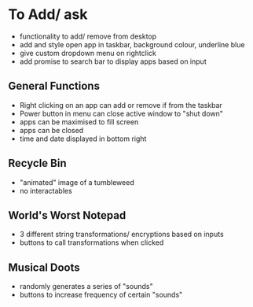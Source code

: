 # To Add/ ask
- functionality to add/ remove from desktop
- add and style open app in taskbar, background colour, underline blue
- give custom dropdown menu on rightclick
- add promise to search bar to display apps based on input

## General Functions
- Right clicking on an app can add or remove if from the taskbar
- Power button in menu can close active window to "shut down"
- apps can be maximised to fill screen
- apps can be closed
- time and date displayed in bottom right

## Recycle Bin
- "animated" image of a tumbleweed
- no interactables

## World's Worst Notepad
- 3 different string transformations/ encryptions based on inputs
- buttons to call transformations when clicked

## Musical Doots
- randomly generates a series of "sounds"
- buttons to increase frequency of certain "sounds"

